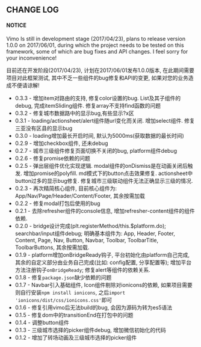 ## CHANGE LOG

#### NOTICE
Vimo Is still in development stage (2017/04/23), plans to release version 1.0.0 on 2017/06/01, during which the project needs to be tested on this framework, some of which are bug fixes and API changes. I feel sorry for your inconvenience!

目前还在开发阶段(2017/04/23), 计划在2017/06/01发布1.0.0版本, 在此期间需要项目对此框架测试, 其中不乏一些组件的bug修复和API的变更, 如果对您的业务造成不便请谅解!

- 0.3.3 - 增加item对路由的支持, 修复color设置的bug. List及其子组件的debug, 完成itemSliding组件. 修复array不支持find函数的问题
- 0.3.2 - 修复城市数据路中的显示bug,有些显示?x区
- 0.3.1 - loading/actionsheet/alert组件随url变化而关闭. 增加select组件. 修复三亚没有区县的显示bug
- 0.3.0 - loading增加最长开启时间, 默认为5000ms(获取数据的最长时间)
- 0.2.9 - 增加checkbox组件, 还未debug
- 0.2.7 - 城市三级组件修复页面切换不关闭的bug, platform组件debug
- 0.2.6 - 修复promise依赖的问题
- 0.2.5 - 弹出层组件优化实现逻辑. modal组件的onDismiss是在动画关闭后触发. 增加promise的polyfill. md模式下的button点击效果修复. actionsheet中button过多的显示bug修复. 修复城市三级联动组件无法正确显示三级的情况.
- 0.2.3 - 再次精简核心组件, 目前核心组件为: App/Nav/Page/Header/Content/Footer, 其余按需加载
- 0.2.2 - 修复modal打包后使用的bug
- 0.2.1 - 去除refresher组件的console信息, 增加refresher-content组件的组件依赖.
- 0.2.0 - bridge设计完成(plt.registerMethod/this.$platform.do); searchbar/input组件debug; 明确基本组件为: App, Header, Footer, Content, Page, Nav, Button, Navbar, Toolbar, ToolbarTitle, ToolbarButtons, 其余按需加载.
- 0.1.9 - platform增加onBridgeReady钩子, 平台初始化由platform自己完成, 其余的自定义部分由业务自己完成(比如: config配置, 分享配置等); 增加平台方法注册钩子`onBridgeReady`; 修复alert等组件的依赖关系.
- 0.1.8 - 修复`package.json`缺少依赖的问题
- 0.1.7 - Navbar引入基础组件, Icon组件剔除对ionicons的依赖, 如果项目需要则自行安装`npm install ionicons`, 之后`import 'ionicons/dist/css/ionicons.css'`即可
- 0.1.6 - 修复引用vimo后无法build的bug, 会因为源码为转为es5语法
- 0.1.5 - 修复dom中的transitionEnd在打包中的问题
- 0.1.4 - 调整button组件
- 0.1.3 - 三级城市选择的picker组件debug, 增加微信初始化的代码
- 0.1.2 - 增加了转场动画及三级城市选择的picker组件